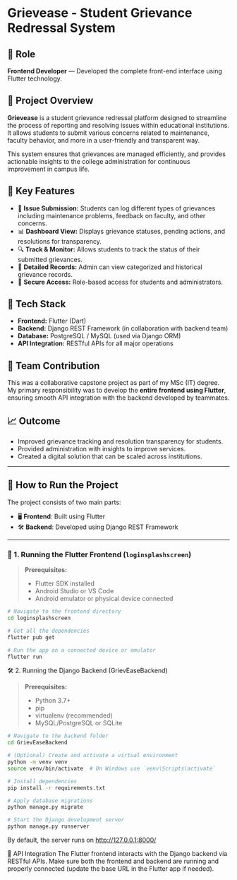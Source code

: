 # Grievease - Student Grievance Redressal System

## 💼 Role
**Frontend Developer** — Developed the complete front-end interface using Flutter technology.

## 📌 Project Overview
**Grievease** is a student grievance redressal platform designed to streamline the process of reporting and resolving issues within educational institutions. It allows students to submit various concerns related to maintenance, faculty behavior, and more in a user-friendly and transparent way.

This system ensures that grievances are managed efficiently, and provides actionable insights to the college administration for continuous improvement in campus life.

## 🎯 Key Features
- 🔧 **Issue Submission:** Students can log different types of grievances including maintenance problems, feedback on faculty, and other concerns.
- 📊 **Dashboard View:** Displays grievance statuses, pending actions, and resolutions for transparency.
- 🔍 **Track & Monitor:** Allows students to track the status of their submitted grievances.
- 🧾 **Detailed Records:** Admin can view categorized and historical grievance records.
- 🔐 **Secure Access:** Role-based access for students and administrators.

## 🚀 Tech Stack
- **Frontend:** Flutter (Dart)
- **Backend:** Django REST Framework (in collaboration with backend team)
- **Database:** PostgreSQL / MySQL (used via Django ORM)
- **API Integration:** RESTful APIs for all major operations

## 🧩 Team Contribution
This was a collaborative capstone project as part of my MSc (IT) degree.
My primary responsibility was to develop the **entire frontend using Flutter**, ensuring smooth API integration with the backend developed by teammates.

## 📈 Outcome
- Improved grievance tracking and resolution transparency for students.
- Provided administration with insights to improve services.
- Created a digital solution that can be scaled across institutions.

---
## 🔧 How to Run the Project

The project consists of two main parts:
- 🖥️ **Frontend**: Built using Flutter
- 🛠️ **Backend**: Developed using Django REST Framework

---

### 🚀 1. Running the Flutter Frontend (`loginsplashscreen`)

> **Prerequisites:**
> - Flutter SDK installed
> - Android Studio or VS Code
> - Android emulator or physical device connected

```bash
# Navigate to the frontend directory
cd loginsplashscreen

# Get all the dependencies
flutter pub get

# Run the app on a connected device or emulator
flutter run
```
🛠️ 2. Running the Django Backend (GrievEaseBackend)
> **Prerequisites:**
> - Python 3.7+
> - pip
> - virtualenv (recommended)
> - MySQL/PostgreSQL or SQLite

```bash
# Navigate to the backend folder
cd GrievEaseBackend

# (Optional) Create and activate a virtual environment
python -m venv venv
source venv/bin/activate  # On Windows use `venv\Scripts\activate`

# Install dependencies
pip install -r requirements.txt

# Apply database migrations
python manage.py migrate

# Start the Django development server
python manage.py runserver
```
By default, the server runs on http://127.0.0.1:8000/



🔗 API Integration
The Flutter frontend interacts with the Django backend via RESTful APIs. Make sure both the frontend and backend are running and properly connected (update the base URL in the Flutter app if needed).
